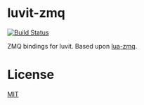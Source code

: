 luvit-zmq
=========

[![Build Status](https://secure.travis-ci.org/dvv/luvit-zmq.png)](http://travis-ci.org/dvv/luvit-zmq)

ZMQ bindings for luvit. Based upon [lua-zmq](https://github.com/Neopallium/lua-zmq).

License
=======

[MIT](luvit-zmq/license.txt)
